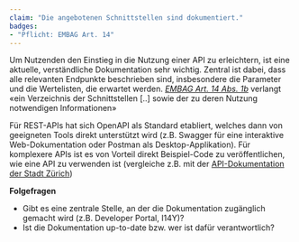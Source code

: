 ```yaml
---
claim: "Die angebotenen Schnittstellen sind dokumentiert."
badges:
- "Pflicht: EMBAG Art. 14"
---
```


Um Nutzenden den Einstieg in die Nutzung einer API zu erleichtern, ist eine aktuelle, verständliche Dokumentation sehr wichtig. Zentral ist dabei, dass alle relevanten Endpunkte beschrieben sind, insbesondere die Parameter und die Wertelisten, die erwartet werden.
_[EMBAG Art. 14 Abs. 1b](https://www.fedlex.admin.ch/eli/fga/2023/787/de#art_14)_ verlangt «ein Verzeichnis der Schnittstellen [..] sowie der zu deren Nutzung notwendigen Informationen»

Für REST-APIs hat sich OpenAPI als Standard etabliert, welches dann von geeigneten Tools direkt unterstützt wird (z.B. Swagger für eine interaktive Web-Dokumentation oder Postman als Desktop-Applikation). Für komplexere APIs ist es von Vorteil direkt Beispiel-Code zu veröffentlichen, wie eine API zu verwenden ist (vergleiche z.B. mit der [API-Dokumentation der Stadt Zürich](https://opendatazurich.github.io/#verf%C3%BCgbare-schnittstellenapis))

**Folgefragen**

* Gibt es eine zentrale Stelle, an der die Dokumentation zugänglich gemacht wird (z.B. Developer Portal, I14Y)?
* Ist die Dokumentation up-to-date bzw. wer ist dafür verantwortlich?
